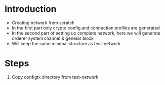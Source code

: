 # Introduction

- Creating network from scratch
- In the first part only crypto config and connection profiles are generated
- In the second part of setting up complete network, here we will generate orderer system channel & genesis block
- Will keep the same minimal structure as test-network

# Steps

1. Copy configtx directory from test-network
<!-- 1. Copy config directory from fabric-samples/config -->
